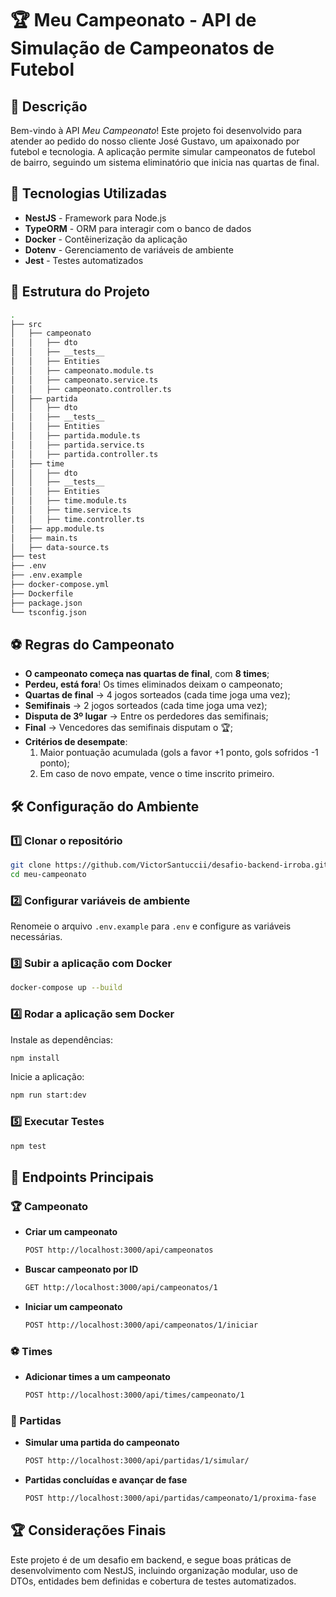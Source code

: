 # 🏆 Meu Campeonato - API de Simulação de Campeonatos de Futebol

## 📌 Descrição
Bem-vindo à API *Meu Campeonato*! Este projeto foi desenvolvido para atender ao pedido do nosso cliente José Gustavo, um apaixonado por futebol e tecnologia. A aplicação permite simular campeonatos de futebol de bairro, seguindo um sistema eliminatório que inicia nas quartas de final.

## 🚀 Tecnologias Utilizadas
- **NestJS** - Framework para Node.js
- **TypeORM** - ORM para interagir com o banco de dados
- **Docker** - Contêinerização da aplicação
- **Dotenv** - Gerenciamento de variáveis de ambiente
- **Jest** - Testes automatizados

## 📂 Estrutura do Projeto

```sh
.
├── src
│   ├── campeonato
│   │   ├── dto
│   │   ├── __tests__
│   │   ├── Entities
│   │   ├── campeonato.module.ts
│   │   ├── campeonato.service.ts
│   │   ├── campeonato.controller.ts
│   ├── partida
│   │   ├── dto
│   │   ├── __tests__
│   │   ├── Entities
│   │   ├── partida.module.ts
│   │   ├── partida.service.ts
│   │   ├── partida.controller.ts
│   ├── time
│   │   ├── dto
│   │   ├── __tests__
│   │   ├── Entities
│   │   ├── time.module.ts
│   │   ├── time.service.ts
│   │   ├── time.controller.ts
│   ├── app.module.ts
│   ├── main.ts
│   ├── data-source.ts
├── test
├── .env
├── .env.example
├── docker-compose.yml
├── Dockerfile
├── package.json
└── tsconfig.json
```

## ⚽️ Regras do Campeonato
- **O campeonato começa nas quartas de final**, com **8 times**;
- **Perdeu, está fora**! Os times eliminados deixam o campeonato;
- **Quartas de final** → 4 jogos sorteados (cada time joga uma vez);
- **Semifinais** → 2 jogos sorteados (cada time joga uma vez);
- **Disputa de 3º lugar** → Entre os perdedores das semifinais;
- **Final** → Vencedores das semifinais disputam o 🏆;
- **Critérios de desempate**:
  1. Maior pontuação acumulada (gols a favor +1 ponto, gols sofridos -1 ponto);
  2. Em caso de novo empate, vence o time inscrito primeiro.

## 🛠 Configuração do Ambiente

### 1️⃣ Clonar o repositório
```sh
git clone https://github.com/VictorSantuccii/desafio-backend-irroba.git
cd meu-campeonato
```

### 2️⃣ Configurar variáveis de ambiente
Renomeie o arquivo `.env.example` para `.env` e configure as variáveis necessárias.

### 3️⃣ Subir a aplicação com Docker
```sh
docker-compose up --build
```

### 4️⃣ Rodar a aplicação sem Docker
Instale as dependências:
```sh
npm install
```

Inicie a aplicação:
```sh
npm run start:dev
```

### 5️⃣ Executar Testes
```sh
npm test
```

## 📌 Endpoints Principais

### 🏆 Campeonato
- **Criar um campeonato**
  ```sh
  POST http://localhost:3000/api/campeonatos
  ```
- **Buscar campeonato por ID**
  ```sh
  GET http://localhost:3000/api/campeonatos/1
  ```
- **Iniciar um campeonato**
  ```sh
  POST http://localhost:3000/api/campeonatos/1/iniciar
  ```

### ⚽️ Times
- **Adicionar times a um campeonato**
  ```sh
  POST http://localhost:3000/api/times/campeonato/1
  ```

### 🏁 Partidas
- **Simular uma partida do campeonato**
  ```sh
  POST http://localhost:3000/api/partidas/1/simular/
  ```
- **Partidas concluídas e avançar de fase**
  ```sh
  POST http://localhost:3000/api/partidas/campeonato/1/proxima-fase
  ```

## 🏆 Considerações Finais
Este projeto é de um desafio em backend, e segue boas práticas de desenvolvimento com NestJS, incluindo organização modular, uso de DTOs, entidades bem definidas e cobertura de testes automatizados.

